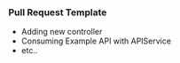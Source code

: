  ### Pull Request Template
 - Adding new controller
 - Consuming Example API with APIService
 - etc..
